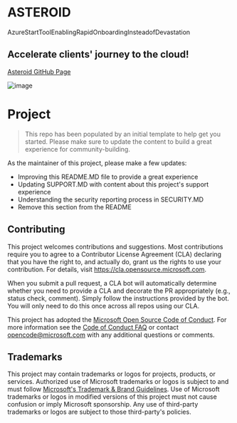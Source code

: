 # ASTEROID
AzureStartToolEnablingRapidOnboardingInsteadofDevastation
## Accelerate clients' journey to the cloud!
[Asteroid GitHub Page](https://azure.github.io/Asteroid/)

![image](https://user-images.githubusercontent.com/33814219/198015061-e55f69c2-10aa-4321-ba9a-cec37fe8c2cc.png)

# Project

> This repo has been populated by an initial template to help get you started. Please
> make sure to update the content to build a great experience for community-building.

As the maintainer of this project, please make a few updates:

- Improving this README.MD file to provide a great experience
- Updating SUPPORT.MD with content about this project's support experience
- Understanding the security reporting process in SECURITY.MD
- Remove this section from the README

## Contributing

This project welcomes contributions and suggestions.  Most contributions require you to agree to a
Contributor License Agreement (CLA) declaring that you have the right to, and actually do, grant us
the rights to use your contribution. For details, visit https://cla.opensource.microsoft.com.

When you submit a pull request, a CLA bot will automatically determine whether you need to provide
a CLA and decorate the PR appropriately (e.g., status check, comment). Simply follow the instructions
provided by the bot. You will only need to do this once across all repos using our CLA.

This project has adopted the [Microsoft Open Source Code of Conduct](https://opensource.microsoft.com/codeofconduct/).
For more information see the [Code of Conduct FAQ](https://opensource.microsoft.com/codeofconduct/faq/) or
contact [opencode@microsoft.com](mailto:opencode@microsoft.com) with any additional questions or comments.

## Trademarks

This project may contain trademarks or logos for projects, products, or services. Authorized use of Microsoft 
trademarks or logos is subject to and must follow 
[Microsoft's Trademark & Brand Guidelines](https://www.microsoft.com/en-us/legal/intellectualproperty/trademarks/usage/general).
Use of Microsoft trademarks or logos in modified versions of this project must not cause confusion or imply Microsoft sponsorship.
Any use of third-party trademarks or logos are subject to those third-party's policies.
